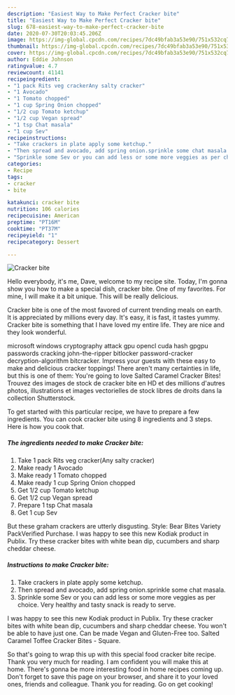 ```yaml
---
description: "Easiest Way to Make Perfect Cracker bite"
title: "Easiest Way to Make Perfect Cracker bite"
slug: 678-easiest-way-to-make-perfect-cracker-bite
date: 2020-07-30T20:03:45.206Z
image: https://img-global.cpcdn.com/recipes/7dc49bfab3a53e90/751x532cq70/cracker-bite-recipe-main-photo.jpg
thumbnail: https://img-global.cpcdn.com/recipes/7dc49bfab3a53e90/751x532cq70/cracker-bite-recipe-main-photo.jpg
cover: https://img-global.cpcdn.com/recipes/7dc49bfab3a53e90/751x532cq70/cracker-bite-recipe-main-photo.jpg
author: Eddie Johnson
ratingvalue: 4.7
reviewcount: 41141
recipeingredient:
- "1 pack Rits veg crackerAny salty cracker"
- "1 Avocado"
- "1 Tomato chopped"
- "1 cup Spring Onion chopped"
- "1/2 cup Tomato ketchup"
- "1/2 cup Vegan spread"
- "1 tsp Chat masala"
- "1 cup Sev"
recipeinstructions:
- "Take crackers in plate apply some ketchup."
- "Then spread and avocado, add spring onion.sprinkle some chat masala."
- "Sprinkle some Sev or you can add less or some more veggies as per choice. Very healthy and tasty snack is ready to serve."
categories:
- Recipe
tags:
- cracker
- bite

katakunci: cracker bite 
nutrition: 106 calories
recipecuisine: American
preptime: "PT16M"
cooktime: "PT37M"
recipeyield: "1"
recipecategory: Dessert

---
```



![Cracker bite](https://img-global.cpcdn.com/recipes/7dc49bfab3a53e90/751x532cq70/cracker-bite-recipe-main-photo.jpg)

Hello everybody, it's me, Dave, welcome to my recipe site. Today, I'm gonna show you how to make a special dish, cracker bite. One of my favorites. For mine, I will make it a bit unique. This will be really delicious.

Cracker bite is one of the most favored of current trending meals on earth. It is appreciated by millions every day. It's easy, it is fast, it tastes yummy. Cracker bite is something that I have loved my entire life. They are nice and they look wonderful.

microsoft windows cryptography attack gpu opencl cuda hash gpgpu passwords cracking john-the-ripper bitlocker password-cracker decryption-algorithm bitcracker. Impress your guests with these easy to make and delicious cracker toppings! There aren&#39;t many certainties in life, but this is one of them: You&#39;re going to love Salted Caramel Cracker Bites! Trouvez des images de stock de cracker bite en HD et des millions d&#39;autres photos, illustrations et images vectorielles de stock libres de droits dans la collection Shutterstock.


To get started with this particular recipe, we have to prepare a few ingredients. You can cook cracker bite using 8 ingredients and 3 steps. Here is how you cook that.

<!--inarticleads1-->

##### The ingredients needed to make Cracker bite:

1. Take 1 pack Rits veg cracker(Any salty cracker)
1. Make ready 1 Avocado
1. Make ready 1 Tomato chopped
1. Make ready 1 cup Spring Onion chopped
1. Get 1/2 cup Tomato ketchup
1. Get 1/2 cup Vegan spread
1. Prepare 1 tsp Chat masala
1. Get 1 cup Sev


But these graham crackers are utterly disgusting. Style: Bear Bites Variety PackVerified Purchase. I was happy to see this new Kodiak product in Publix. Try these cracker bites with white bean dip, cucumbers and sharp cheddar cheese. 

<!--inarticleads2-->

##### Instructions to make Cracker bite:

1. Take crackers in plate apply some ketchup.
1. Then spread and avocado, add spring onion.sprinkle some chat masala.
1. Sprinkle some Sev or you can add less or some more veggies as per choice. Very healthy and tasty snack is ready to serve.


I was happy to see this new Kodiak product in Publix. Try these cracker bites with white bean dip, cucumbers and sharp cheddar cheese. You won&#39;t be able to have just one. Can be made Vegan and Gluten-Free too. Salted Caramel Toffee Cracker Bites - Square. 

So that's going to wrap this up with this special food cracker bite recipe. Thank you very much for reading. I am confident you will make this at home. There's gonna be more interesting food in home recipes coming up. Don't forget to save this page on your browser, and share it to your loved ones, friends and colleague. Thank you for reading. Go on get cooking!
